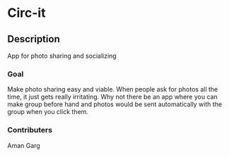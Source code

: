 # Circ-it

## Description
App for photo sharing and socializing

### Goal
Make photo sharing easy and viable. When people ask for photos all the time, it just gets really irritating. Why not there be an app where you can make group before hand and photos would be sent automatically with the group when you click them.


### Contributers
Aman Garg